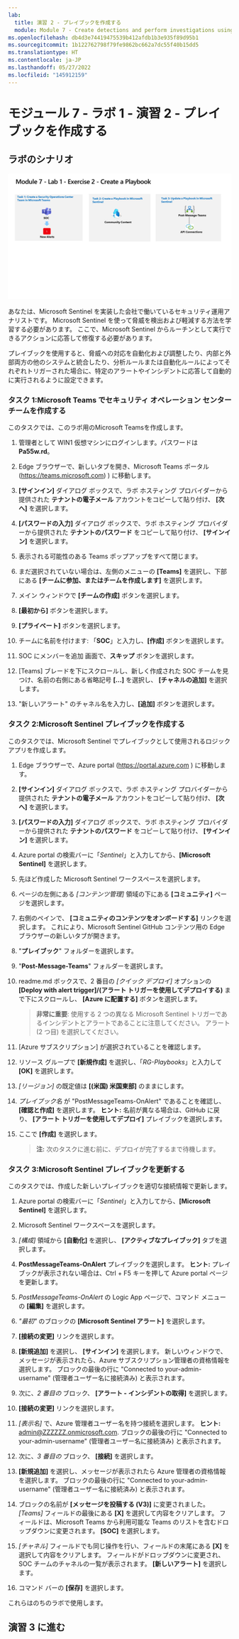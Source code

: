 ```yaml
---
lab:
  title: 演習 2 - プレイブックを作成する
  module: Module 7 - Create detections and perform investigations using Microsoft Sentinel
ms.openlocfilehash: db4d3e74419475539b412afdb1b3e935f89d95b1
ms.sourcegitcommit: 1b122762798f79fe9862bc662a7dc55f40b15dd5
ms.translationtype: HT
ms.contentlocale: ja-JP
ms.lasthandoff: 05/27/2022
ms.locfileid: "145912159"
---
```

# <a name="module-7---lab-1---exercise-2---create-a-playbook"></a>モジュール 7 - ラボ 1 - 演習 2 - プレイブックを作成する

## <a name="lab-scenario"></a>ラボのシナリオ

![ラボの概要。](../Media/SC-200-Lab_Diagrams_Mod7_L1_Ex2.png)

あなたは、Microsoft Sentinel を実装した会社で働いているセキュリティ運用アナリストです。 Microsoft Sentinel を使って脅威を検出および軽減する方法を学習する必要があります。 ここで、Microsoft Sentinel からルーチンとして実行できるアクションに応答して修復する必要があります。

プレイブックを使用すると、脅威への対応を自動化および調整したり、内部と外部両方の他のシステムと統合したり、分析ルールまたは自動化ルールによってそれぞれトリガーされた場合に、特定のアラートやインシデントに応答して自動的に実行されるように設定できます。 


### <a name="task-1-create-a-security-operations-center-team-in-microsoft-teams"></a>タスク 1:Microsoft Teams でセキュリティ オペレーション センター チームを作成する

このタスクでは、このラボ用のMicrosoft Teamsを作成します。

1. 管理者として WIN1 仮想マシンにログインします。パスワードは **Pa55w.rd**。  

1. Edge ブラウザーで、新しいタブを開き、Microsoft Teams ポータル (https://teams.microsoft.com) ) に移動します。

1. **[サインイン]** ダイアログ ボックスで、ラボ ホスティング プロバイダーから提供された **テナントの電子メール** アカウントをコピーして貼り付け、 **[次へ]** を選択します。

1. **[パスワードの入力]** ダイアログ ボックスで、ラボ ホスティング プロバイダーから提供された **テナントのパスワード** をコピーして貼り付け、 **[サインイン]** を選択します。

1. 表示される可能性のある Teams ポップアップをすべて閉じます。

1. まだ選択されていない場合は、左側のメニューの **[Teams]** を選択し、下部にある **[チームに参加、またはチームを作成します]** を選択します。

1. メイン ウィンドウで **[チームの作成]** ボタンを選択します。

1. **[最初から]** ボタンを選択します。

1. **[プライベート]** ボタンを選択します。

1. チームに名前を付けます: 「**SOC**」と入力し、**[作成]** ボタンを選択します。

1. SOC にメンバーを追加 画面で、**スキップ** ボタンを選択します。 

1. [Teams] ブレードを下にスクロールし、新しく作成された SOC チームを見つけ、名前の右側にある省略記号 **[...]** を選択し、 **[チャネルの追加]** を選択します。

1. "新しいアラート" のチャネル名を入力し、**[追加]** ボタンを選択します。


### <a name="task-2-create-a-playbook-in-microsoft-sentinel"></a>タスク 2:Microsoft Sentinel プレイブックを作成する

このタスクでは、Microsoft Sentinel でプレイブックとして使用されるロジック アプリを作成します。

1. Edge ブラウザーで、Azure portal (https://portal.azure.com ) に移動します。

1. **[サインイン]** ダイアログ ボックスで、ラボ ホスティング プロバイダーから提供された **テナントの電子メール** アカウントをコピーして貼り付け、 **[次へ]** を選択します。

1. **[パスワードの入力]** ダイアログ ボックスで、ラボ ホスティング プロバイダーから提供された **テナントのパスワード** をコピーして貼り付け、 **[サインイン]** を選択します。

1. Azure portal の検索バーに「*Sentinel*」と入力してから、**[Microsoft Sentinel]** を選択します。

1. 先ほど作成した Microsoft Sentinel ワークスペースを選択します。

1. ページの左側にある *[コンテンツ管理]* 領域の下にある **[コミュニティ]** ページを選択します。

1. 右側のペインで、 **[コミュニティのコンテンツをオンボードする]** リンクを選択します。 これにより、Microsoft Sentinel GitHub コンテンツ用の Edge ブラウザーの新しいタブが開きます。

1. "**プレイブック**" フォルダーを選択します。

1. "**Post-Message-Teams**" フォルダーを選択します。

1. readme.md ボックスで、2 番目の *[クイック デプロイ]* オプションの **[Deploy with alert trigger]/(アラート トリガーを使用してデプロイする)** まで下にスクロールし、 **[Azure に配置する]** ボタンを選択します。  

    >**非常に重要**: 使用する 2 つの異なる Microsoft Sentinel トリガーであるインシデントとアラートであることに注意してください。 アラート (2 つ目) を選択してください。

1. [Azure サブスクリプション] が選択されていることを確認します。

1. リソース グループで **[新規作成]** を選択し、「*RG-Playbooks*」と入力して **[OK]** を選択します。

1. *[リージョン]* の既定値は **[(米国) 米国東部]** のままにします。

1. *プレイブック名* が "PostMessageTeams-OnAlert" であることを確認し、 **[確認と作成]** を選択します。 **ヒント:** 名前が異なる場合は、GitHub に戻り、 **[アラート トリガーを使用してデプロイ]** プレイブックを選択します。

1. ここで **[作成]** を選択します。 

    >**注:**  次のタスクに進む前に、デプロイが完了するまで待機します。


### <a name="task-3-update-a-playbook-in-microsoft-sentinel"></a>タスク 3:Microsoft Sentinel プレイブックを更新する

このタスクでは、作成した新しいプレイブックを適切な接続情報で更新します。

1. Azure portal の検索バーに「*Sentinel*」と入力してから、**[Microsoft Sentinel]** を選択します。

1. Microsoft Sentinel ワークスペースを選択します。

1. *[構成]* 領域から **[自動化]** を選択し、 **[アクティブなプレイブック]** タブを選択します。

1. **PostMessageTeams-OnAlert** プレイブックを選択します。 **ヒント:** プレイブックが表示されない場合は、Ctrl + F5 キーを押して Azure portal ページを更新します。

1. *PostMessageTeams-OnAlert* の Logic App ページで、コマンド メニューの **[編集]** を選択します。

1. *"最初"* のブロックの **[Microsoft Sentinel アラート]** を選択します。

1. **[接続の変更]** リンクを選択します。

1. **[新規追加]** を選択し、 **[サインイン]** を選択します。 新しいウィンドウで、メッセージが表示されたら、Azure サブスクリプション管理者の資格情報を選択します。 ブロックの最後の行に "Connected to your-admin-username" (管理者ユーザー名に接続済み) と表示されます。

1. 次に、*2 番目の* ブロック、 **[アラート - インシデントの取得]** を選択します。

1. **[接続の変更]** リンクを選択します。

1. *[表示名]* で、Azure 管理者ユーザー名を持つ接続を選択します。 **ヒント:** admin@ZZZZZZ.onmicrosoft.com. ブロックの最後の行に "Connected to your-admin-username" (管理者ユーザー名に接続済み) と表示されます。

1. 次に、*3 番目の* ブロック、 **[接続]** を選択します。

1. **[新規追加]** を選択し、メッセージが表示されたら Azure 管理者の資格情報を選択します。 ブロックの最後の行に "Connected to your-admin-username" (管理者ユーザー名に接続済み) と表示されます。

1. ブロックの名前が **[メッセージを投稿する (V3)]** に変更されました。 *[Teams]* フィールドの最後にある **[X]** を選択して内容をクリアします。 フィールドは、Microsoft Teams から利用可能な Teams のリストを含むドロップダウンに変更されます。 **[SOC]** を選択します。

1. *[チャネル]* フィールドでも同じ操作を行い、フィールドの末尾にある **[X]** を選択して内容をクリアします。 フィールドがドロップダウンに変更され、SOC チームのチャネルの一覧が表示されます。 **[新しいアラート]** を選択します。

1. コマンド バーの **[保存]** を選択します。

これらはのちのラボで使用します。

## <a name="proceed-to-exercise-3"></a>演習 3 に進む
